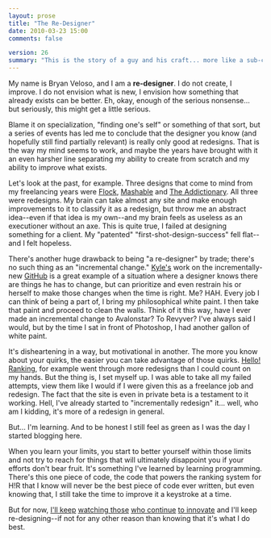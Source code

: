 ```yaml
---
layout: prose
title: "The Re-Designer"
date: 2010-03-23 15:00
comments: false

version: 26
summary: "This is the story of a guy and his craft... more like a sub-craft of a craft. Said guy guesses this would make more sense if you were to view it as said guy talking to himself. Or not."
---
```


My name is Bryan Veloso, and I am a **re-designer**. I do not create, I improve. I do not envision what is new, I envision how something that already exists can be better. Eh, okay, enough of the serious nonsense... but seriously, this might get a little serious.

Blame it on specialization, "finding one's self" or something of that sort, but a series of events has led me to conclude that the designer you know (and hopefully still find partially relevant) is really only good at redesigns. That is the way my mind seems to work, and maybe the years have brought with it an even harsher line separating my ability to create from scratch and my ability to improve what exists.

Let's look at the past, for example. Three designs that come to mind from my freelancing years were [Flock][1],  [Mashable][2] and [The Addictionary][3]. All three were redesigns. My brain can take almost any site and make enough improvements to it to classify it as a redesign, but throw me an abstract idea--even if that idea is my own--and my brain feels as useless as an executioner without an axe. This is quite true, I failed at designing something for a client. My "patented" "first-shot-design-success" fell flat--and I felt hopeless.

There's another huge drawback to being "a re-designer" by trade; there's no such thing as an "incremental change." [Kyle's][4] work on the incrementally-new [GitHub][5] is a great example of a situation where a designer knows there are things he has to change, but can prioritize and even restrain his or herself to make those changes when the time is right. Me? HAH. Every job I can think of being a part of, I bring my philosophical white paint. I then take that paint and proceed to clean the walls. Think of it this way, have I ever made an incremental change to Avalonstar? To Revyver? I've always said I would, but by the time I sat in front of Photoshop, I had another gallon of white paint.

It's disheartening in a way, but motivational in another. The more you know about your quirks, the easier you can take advantage of those quirks. [Hello! Ranking][6], for example went through more redesigns than I could count on my hands. But the thing is, I set myself up. I was able to take all my failed attempts, view them like I would if I were given this as a freelance job and redesign. The fact that the site is even in private beta is a testament to it working. Hell, I've already started to "incrementally redesign" it... well, who am I kidding, it's more of a redesign in general.

But... I'm learning. And to be honest I still feel as green as I was the day I started blogging here.

When you learn your limits, you start to better yourself within those limits and not try to reach for things that will ultimately disappoint you if your efforts don't bear fruit. It's something I've learned by learning programming. There's this one piece of code, the code that powers the ranking system for H!R that I know will never be the best piece of code ever written, but even knowing that, I still take the time to improve it a keystroke at a time.

But for now, [I'll keep][4] [watching those][7] [who continue][8] [to innovate][9] and I'll keep re-designing--if not for any other reason than knowing that it's what I do best.

[1]: http://www.flickr.com/photos/avalonstar/166764603/in/set-432666/
[2]: http://www.flickr.com/photos/avalonstar/372637130/in/set-432666/
[3]: http://www.flickr.com/photos/avalonstar/2767297047/
[4]: http://warpspire.com/
[5]: http://github.com/
[6]: http://hello-ranking.com/
[7]: http://31three.com/
[8]: http://maxvoltar.com/
[9]: http://komodomedia.com/
